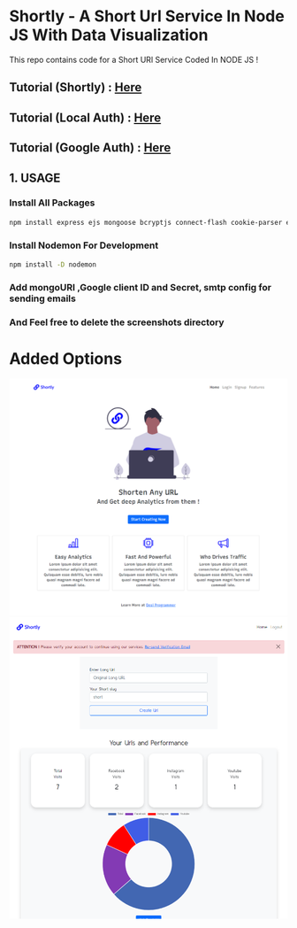 # Shortly - A Short Url Service In Node JS With Data Visualization

This repo contains code for a Short URl Service Coded In NODE JS !

## Tutorial (Shortly) : [Here](https://youtu.be/zuXQH-PDWuY)

## Tutorial (Local Auth) : [Here](https://www.youtube.com/watch?v=-ZxXS9gsWX4)

## Tutorial (Google Auth) : [Here](https://www.youtube.com/watch?v=d-IToO3gLrM)

## 1. USAGE

### Install All Packages

```bash
npm install express ejs mongoose bcryptjs connect-flash cookie-parser express-session csurf memorystore passport passport-local passport-google-oauth20 nodemailer
```

### Install Nodemon For Development

```bash
npm install -D nodemon
```

### Add mongoURI ,Google client ID and Secret, smtp config for sending emails 
### And Feel free to delete the screenshots directory

# Added Options

![Image1](screenshots\shortly_main_page.png)
![Image2](screenshots\dashboard.png)


